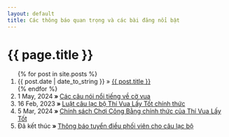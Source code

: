 ```yaml
---
layout: default
title: Các thông báo quan trọng và các bài đăng nổi bật
---
```


{{ page.title }}
================

  <p align="right"><a href="https://thivualaytot.github.io/atom.xml"><i id="moon" class="bx bx-rss" title="Atom RSS"></i></a></p>
  <ol class="posts">
    {% for post in site.posts %}
    <li><span>{{ post.date | date_to_string }}</span> &raquo; <a href="{{ post.url }}" title="Đọc bài này">{{ post.title }}</a></li>
    {% endfor %}
    <li><span>1 May, 2024</span><strong> &raquo; </strong><a href="/quotes" title="Nhấn vào để đọc hết">Các câu nói nổi tiếng về cờ vua</a></li>
    <li><span>16 Feb, 2023</span><strong> &raquo; </strong><a href="https://chess.com/news/luat-club-demo" target="_blank" title="Nhấn vào để đọc Luật trên Chess.com">Luật câu lạc bộ Thí Vua Lấy Tốt chính thức</a></li>
    <li><span>5 Mar, 2024</span><strong> &raquo; </strong><a href="https://chess.com/news/luat-choi-cong-bang-cua-clb-thi-vua-lay-tot" target="_blank" title="Nhấn vào để đọc Luật trên Chess.com">Chính sách Chơi Công Bằng chính thức của Thí Vua Lấy Tốt</a></li>
    <li><span>Đã kết thúc</span><strong> &raquo; </strong><a href="https://chess.com/news/thong-bao-tuyen-dieu-phoi-vien-cho-cau-lac-bo-lan-2" target="_blank" title="Nhấn vào để đọc bài này trên Chess.com">Thông báo tuyển điều phối viên cho câu lạc bộ</a></li>
  </ol>
